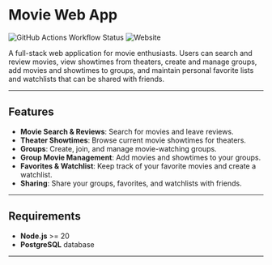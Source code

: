 # Movie Web App

![GitHub Actions Workflow Status](https://img.shields.io/github/actions/workflow/status/t3vajo05-web-sovellus-projekti/movie-web-app/deploy.yml)
![Website](https://img.shields.io/website?url=http%3A%2F%2F135.181.32.176%2F)

A full-stack web application for movie enthusiasts. Users can search and review movies, view showtimes from theaters, create and manage groups, add movies and showtimes to groups, and maintain personal favorite lists and watchlists that can be shared with friends.

---

## Features

- **Movie Search & Reviews**: Search for movies and leave reviews.  
- **Theater Showtimes**: Browse current movie showtimes for theaters.  
- **Groups**: Create, join, and manage movie-watching groups.  
- **Group Movie Management**: Add movies and showtimes to your groups.  
- **Favorites & Watchlist**: Keep track of your favorite movies and create a watchlist.  
- **Sharing**: Share your groups, favorites, and watchlists with friends.

---

## Requirements

- **Node.js** >= 20  
- **PostgreSQL** database  

---